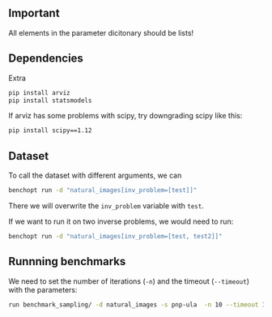 


## Important

All elements in the parameter dicitonary should be lists!



## Dependencies

Extra

```bash
pip install arviz
pip install statsmodels
```

If arviz has some problems with scipy, try downgrading scipy like this:
```bash
pip install scipy==1.12
```

## Dataset

To call the dataset with different arguments, we can
```bash
benchopt run -d "natural_images[inv_problem=[test]]"
```

There we will overwrite the `inv_problem` variable with `test`.

If we want to run it on two inverse problems, we would need to run:
```bash
benchopt run -d "natural_images[inv_problem=[test, test2]]"
```


## Runnning benchmarks

We need to set the number of iterations (`-n`) and the timeout (`--timeout`) with the parameters:
```bash
run benchmark_sampling/ -d natural_images -s pnp-ula  -n 10 --timeout 10000
```

